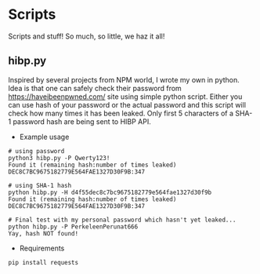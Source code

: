 # Scripts
Scripts and stuff! So much, so little, we haz it all!

## hibp.py
Inspired by several projects from NPM world, I wrote my own in python.
Idea is that one can safely check their password from https://haveibeenpwned.com/ site using simple python script. Either you can use hash of your password or the actual password and this script will check how many times it has been leaked. Only first 5 characters of a SHA-1 password hash are being sent to HIBP API.

* Example usage
```
# using password
python3 hibp.py -P Qwerty123!
Found it (remaining hash:number of times leaked)
DEC8C7BC9675182779E564FAE1327D30F9B:347

# using SHA-1 hash
python hibp.py -H d4f55dec8c7bc9675182779e564fae1327d30f9b
Found it (remaining hash:number of times leaked)
DEC8C7BC9675182779E564FAE1327D30F9B:347

# Final test with my personal password which hasn't yet leaked...
python hibp.py -P PerkeleenPerunat666
Yay, hash NOT found!
```

* Requirements
```
pip install requests
```
